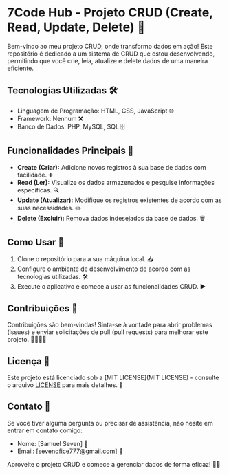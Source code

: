 # 7Code Hub - Projeto CRUD (Create, Read, Update, Delete) 📝

Bem-vindo ao meu projeto CRUD, onde transformo dados em ação! Este repositório é dedicado a um sistema de CRUD que estou desenvolvendo, permitindo que você crie, leia, atualize e delete dados de uma maneira eficiente.

## Tecnologias Utilizadas 🛠️

- Linguagem de Programação: HTML, CSS, JavaScript 🌐
- Framework: Nenhum ❌
- Banco de Dados: PHP, MySQL, SQL 🗄️

## Funcionalidades Principais 🚀

- **Create (Criar):** Adicione novos registros à sua base de dados com facilidade. ➕
- **Read (Ler):** Visualize os dados armazenados e pesquise informações específicas. 🔍
- **Update (Atualizar):** Modifique os registros existentes de acordo com as suas necessidades. ✏️
- **Delete (Excluir):** Remova dados indesejados da base de dados. 🗑️

## Como Usar 📖

1. Clone o repositório para a sua máquina local. 📥
2. Configure o ambiente de desenvolvimento de acordo com as tecnologias utilizadas. 🛠️
3. Execute o aplicativo e comece a usar as funcionalidades CRUD. ▶️

## Contribuições 🤝

Contribuições são bem-vindas! Sinta-se à vontade para abrir problemas (issues) e enviar solicitações de pull (pull requests) para melhorar este projeto. 👩‍💻👨‍💻

## Licença 📜

Este projeto está licenciado sob a [MIT LICENSE](MIT LICENSE) - consulte o arquivo [LICENSE](LICENSE) para mais detalhes. 📄

## Contato 📧

Se você tiver alguma pergunta ou precisar de assistência, não hesite em entrar em contato comigo:

- Nome: [Samuel Seven] 👤
- Email: [sevenofice777@gmail.com] 📧

Aproveite o projeto CRUD e comece a gerenciar dados de forma eficaz! 🚀💡
